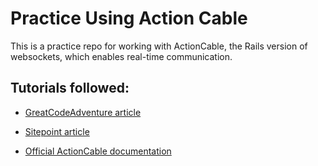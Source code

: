 # Practice Using Action Cable

This is a practice repo for working with ActionCable, the Rails version of websockets, which enables real-time communication.

## Tutorials followed:

* [GreatCodeAdventure article](http://www.thegreatcodeadventure.com/rails-5-action-cable-with-multiple-chatroom-subscriptions/)

* [Sitepoint article](https://www.sitepoint.com/create-a-chat-app-with-rails-5-actioncable-and-devise/)

* [Official ActionCable documentation](http://guides.rubyonrails.org/action_cable_overview.html)
